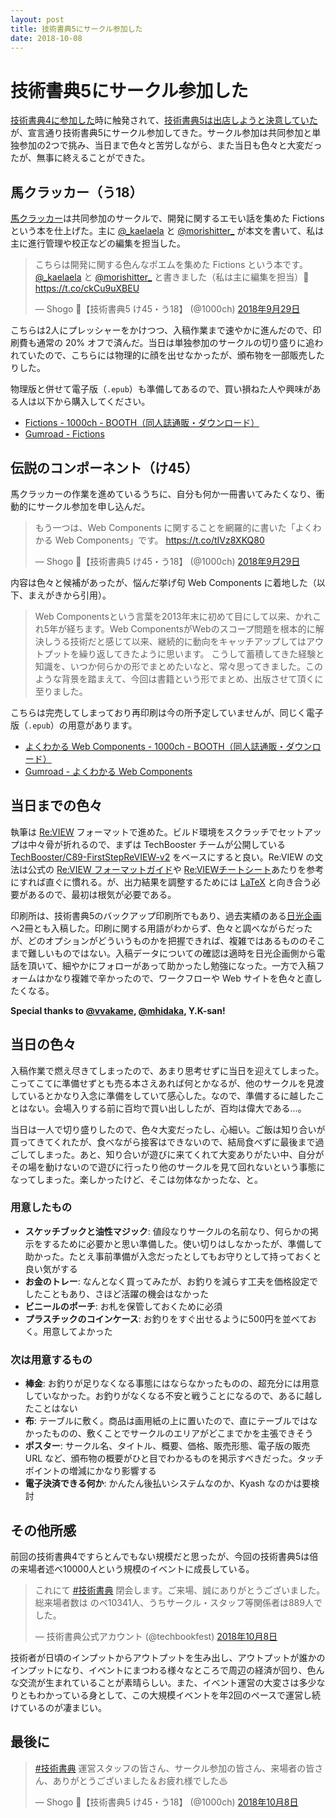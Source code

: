 ```yaml
---
layout: post
title: 技術書典5にサークル参加した
date: 2018-10-08
---
```


# 技術書典5にサークル参加した

[技術書典4に参加した](/posts/2018/techbookfest-vol4.html)時に触発されて、[技術書典5は出店しようと決意していた](https://twitter.com/1000ch/status/987913586365222912)が、宣言通り技術書典5にサークル参加してきた。サークル参加は共同参加と単独参加の2つで挑み、当日まで色々と苦労しながら、また当日も色々と大変だったが、無事に終えることができた。

## 馬クラッカー（う18）

[馬クラッカー](https://techbookfest.org/event/tbf05/circle/41010006)は共同参加のサークルで、開発に関するエモい話を集めた Fictions という本を仕上げた。主に [@_kaelaela](https://twitter.com/_kaelaela) と [@morishitter_](https://twitter.com/morishitter_) が本文を書いて、私は主に進行管理や校正などの編集を担当した。

<blockquote class="twitter-tweet" data-conversation="none" data-lang="ja"><p lang="ja" dir="ltr">こちらは開発に関する色んなポエムを集めた Fictions という本です。<a href="https://twitter.com/_kaelaela?ref_src=twsrc%5Etfw">@_kaelaela</a> と <a href="https://twitter.com/morishitter_?ref_src=twsrc%5Etfw">@morishitter_</a>  と書きました（私は主に編集を担当）📖 <a href="https://t.co/ckCu9uXBEU">https://t.co/ckCu9uXBEU</a></p>&mdash; Shogo 🍵【技術書典5 け45・う18】 (@1000ch) <a href="https://twitter.com/1000ch/status/1046001063961059328?ref_src=twsrc%5Etfw">2018年9月29日</a></blockquote>

こちらは2人にプレッシャーをかけつつ、入稿作業まで速やかに進んだので、印刷費も通常の 20% オフで済んだ。当日は単独参加のサークルの切り盛りに追われていたので、こちらには物理的に顔を出せなかったが、頒布物を一部販売したりした。

物理版と併せて電子版（`.epub`）も準備してあるので、買い損ねた人や興味がある人は以下から購入してください。

- [Fictions - 1000ch - BOOTH（同人誌通販・ダウンロード）](https://1000ch.booth.pm/items/1027491)
- [Gumroad - Fictions](https://gumroad.com/products/UhnSb)

## 伝説のコンポーネント（け45）

馬クラッカーの作業を進めているうちに、自分も何か一冊書いてみたくなり、衝動的にサークル参加を申し込んだ。

<blockquote class="twitter-tweet" data-conversation="none" data-lang="ja"><p lang="ja" dir="ltr">もう一つは、Web Components に関することを網羅的に書いた「よくわかる Web Components」です。 <a href="https://t.co/tIVz8XKQ80">https://t.co/tIVz8XKQ80</a></p>&mdash; Shogo 🍵【技術書典5 け45・う18】 (@1000ch) <a href="https://twitter.com/1000ch/status/1046002166849142784?ref_src=twsrc%5Etfw">2018年9月29日</a></blockquote>

内容は色々と候補があったが、悩んだ挙げ句 Web Components に着地した（以下、まえがきから引用）。

> Web Componentsという言葉を2013年末に初めて目にして以来、かれこれ5年が経ちます。Web ComponentsがWebのスコープ問題を根本的に解決しうる技術だと感じて以来、継続的に動向をキャッチアップしてはアウトプットを繰り返してきたように思います。
> こうして蓄積してきた経験と知識を、いつか何らかの形でまとめたいなと、常々思ってきました。このような背景を踏まえて、今回は書籍という形でまとめ、出版させて頂くに至りました。

こちらは完売してしまっており再印刷は今の所予定していませんが、同じく電子版（`.epub`）の用意があります。

- [よくわかる Web Components - 1000ch - BOOTH（同人誌通販・ダウンロード）](https://1000ch.booth.pm/items/1027807)
- [Gumroad - よくわかる Web Components](https://gumroad.com/l/PoTDY)

## 当日までの色々

執筆は [Re:VIEW](https://github.com/kmuto/review) フォーマットで進めた。ビルド環境をスクラッチでセットアップは中々骨が折れるので、まずは TechBooster チームが公開している [TechBooster/C89-FirstStepReVIEW-v2](https://github.com/TechBooster/C89-FirstStepReVIEW-v2) をベースにすると良い。Re:VIEW の文法は公式の [Re:VIEW フォーマットガイド](https://github.com/kmuto/review/blob/master/doc/format.ja.md)や [Re:VIEWチートシート](https://gist.github.com/erukiti/c4e3189dda179a0f0b73299fb5787838)あたりを参考にすれば直ぐに慣れる。が、出力結果を調整するためには [LaTeX](https://ja.wikipedia.org/wiki/LaTeX) と向き合う必要があるので、最初は根気が必要である。

印刷所は、技術書典5のバックアップ印刷所でもあり、過去実績のある[日光企画](http://www.nikko-pc.com/index/top.html)へ2冊とも入稿した。印刷に関する用語がわからず、色々と調べながらだったが、どのオプションがどういうものかを把握できれば、複雑ではあるもののそこまで難しいものではない。入稿データについての確認は適時を日光企画側から電話を頂いて、細やかにフォローがあって助かったし勉強になった。一方で入稿フォームはかなり複雑で辛かったので、ワークフローや Web サイトを色々と直したくなる。

**Special thanks to [@vvakame](https://twitter.com/vvakame), [@mhidaka](https://twitter.com/mhidaka), Y.K-san!**

## 当日の色々

入稿作業で燃え尽きてしまったので、あまり思考せずに当日を迎えてしまった。こってこてに準備せずとも売る本さえあれば何とかなるが、他のサークルを見渡しているとかなり入念に準備をしていて感心した。なので、準備するに越したことはない。会場入りする前に百均で買い出ししたが、百均は偉大である…。

当日は一人で切り盛りしたので、色々大変だったし、心細い。ご飯は知り合いが買ってきてくれたが、食べながら接客はできないので、結局食べずに最後まで過ごしてしまった。あと、知り合いが遊びに来てくれて大変ありがたい中、自分がその場を動けないので遊びに行ったり他のサークルを見て回れないという事態になってしまった。楽しかったけど、そこは勿体なかったな、と。

### 用意したもの

- **スケッチブックと油性マジック**: 値段なりサークルの名前なり、何らかの掲示をするために必要かと思い準備した。使い切りはしなかったが、準備して助かった。たとえ事前準備が入念だったとしてもお守りとして持っておくと良い気がする
- **お金のトレー**: なんとなく買ってみたが、お釣りを減らす工夫を価格設定でしたこともあり、さほど活躍の機会はなかった
- **ビニールのポーチ**: お札を保管しておくために必須
- **プラスチックのコインケース**: お釣りをすぐ出せるように500円を並べておく。用意してよかった

### 次は用意するもの

- **棒金**: お釣りが足りなくなる事態にはならなかったものの、超充分には用意していなかった。お釣りがなくなる不安と戦うことになるので、あるに越したことはない
- **布**: テーブルに敷く。商品は画用紙の上に置いたので、直にテーブルではなかったものの、敷くことでサークルのエリアがどこまでかを主張できそう
- **ポスター**: サークル名、タイトル、概要、価格、販売形態、電子版の販売 URL など、頒布物の概要がひと目でわかるものを掲示すべきだった。タッチポイントの増減にかなり影響する
- **電子決済できる何か**: かんたん後払いシステムなのか、Kyash なのかは要検討

## その他所感

前回の技術書典4ですらとんでもない規模だと思ったが、今回の技術書典5は倍の来場者述べ10000人という規模のイベントに成長している。

<blockquote class="twitter-tweet" data-lang="ja"><p lang="ja" dir="ltr">これにて <a href="https://twitter.com/hashtag/%E6%8A%80%E8%A1%93%E6%9B%B8%E5%85%B8?src=hash&amp;ref_src=twsrc%5Etfw">#技術書典</a> 閉会します。ご来場、誠にありがとうございました。総来場者数は のべ10341人、うちサークル・スタッフ等関係者は889人でした。</p>&mdash; 技術書典公式アカウント (@techbookfest) <a href="https://twitter.com/techbookfest/status/1049208448372465664?ref_src=twsrc%5Etfw">2018年10月8日</a></blockquote>

技術者が日頃のインプットからアウトプットを生み出し、アウトプットが誰かのインプットになり、イベントにまつわる様々なところで周辺の経済が回り、色んな交流が生まれていることが素晴らしい。また、イベント運営の大変さは多少なりともわかっている身として、この大規模イベントを年2回のペースで運営し続けているのが凄まじい。

## 最後に

<blockquote class="twitter-tweet" data-lang="ja"><p lang="ja" dir="ltr"><a href="https://twitter.com/hashtag/%E6%8A%80%E8%A1%93%E6%9B%B8%E5%85%B8?src=hash&amp;ref_src=twsrc%5Etfw">#技術書典</a> 運営スタッフの皆さん、サークル参加の皆さん、来場者の皆さん、ありがとうございました＆お疲れ様でした♨</p>&mdash; Shogo 🍵【技術書典5 け45・う18】 (@1000ch) <a href="https://twitter.com/1000ch/status/1049246627997708288?ref_src=twsrc%5Etfw">2018年10月8日</a></blockquote>
